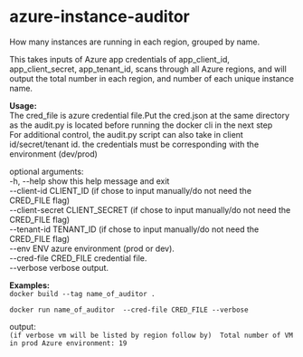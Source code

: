 # azure-instance-auditor
How many instances are running in each region, grouped by name.

This takes inputs of Azure app credentials of app_client_id, app_client_secret, app_tenant_id, scans through all Azure regions, and will output the total number in each region, and number of each unique instance name.

**Usage:**  
The cred_file is azure credential file.Put the cred.json at the same directory as the audit.py is located before running the docker cli in the next step\
For additional control, the audit.py script can also take in client id/secret/tenant id. the credentials must be corresponding with the environment (dev/prod)

optional arguments:  \
 -h, --help                      show this help message and exit\
 --client-id CLIENT_ID           (if chose to input manually/do not need the CRED_FILE flag)\
 --client-secret CLIENT_SECRET   (if chose to input manually/do not need the CRED_FILE flag)\
 --tenant-id TENANT_ID           (if chose to input manually/do not need the CRED_FILE flag)\
 --env ENV                       azure environment (prod or dev). \
 --cred-file CRED_FILE           credential file. \
 --verbose                       verbose output. 


**Examples:**  
`docker build --tag name_of_auditor .`

`docker run name_of_auditor  --cred-file CRED_FILE --verbose` 

output:\
`(if verbose vm will be listed by region follow by) 
Total number of VM in prod Azure environment: 19`
